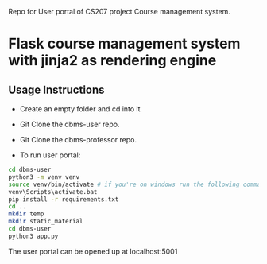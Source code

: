 Repo for User portal of CS207 project Course management system.
#  Flask course management system with jinja2 as rendering engine
## Usage Instructions

- Create an empty folder and cd into it

- Git Clone the dbms-user repo.

- Git Clone the dbms-professor repo.

- To run user portal:

  

```bash
cd dbms-user
python3 -m venv venv
source venv/bin/activate # if you're on windows run the following command instead
venv\Scripts\activate.bat
pip install -r requirements.txt
cd ..
mkdir temp
mkdir static_material
cd dbms-user
python3 app.py
```



The user portal can be opened up at localhost:5001
